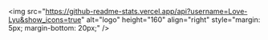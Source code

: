 <img src="https://github-readme-stats.vercel.app/api?username=Love-Lyu&show_icons=true" alt="logo" height="160" align="right" style="margin: 5px; margin-bottom: 20px;" /\>
